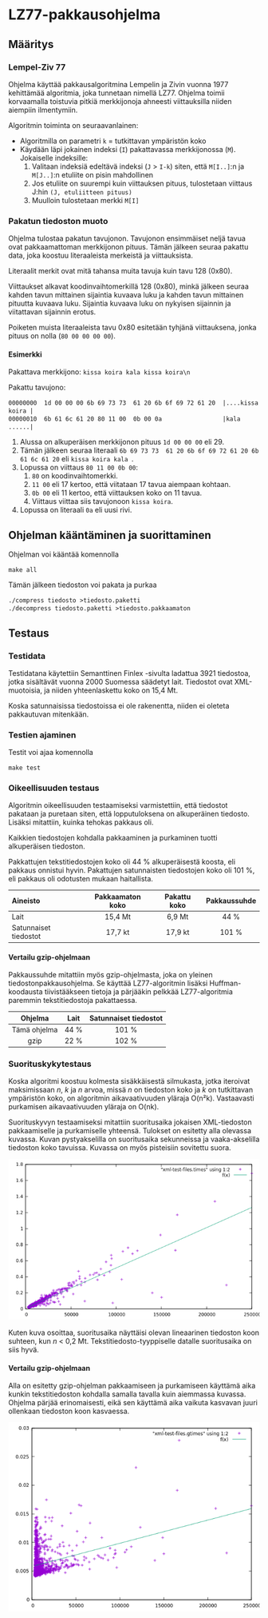 # LZ77-pakkausohjelma

## Määritys

### Lempel-Ziv 77

Ohjelma käyttää pakkausalgoritmina Lempelin ja Zivin vuonna 1977 kehittämää algoritmia, joka tunnetaan nimellä LZ77. Ohjelma toimii korvaamalla toistuvia pitkiä merkkijonoja ahneesti viittauksilla niiden aiempiin ilmentymiin.

Algoritmin toiminta on seuraavanlainen:

- Algoritmilla on parametri `k` = tutkittavan ympäristön koko
- Käydään läpi jokainen indeksi (`I`) pakattavassa merkkijonossa (`M`). Jokaiselle indeksille:
	1. Valitaan indeksiä edeltävä indeksi (`J` > `I-k`) siten, että `M[I..]`:n ja `M[J..]`:n etuliite on pisin mahdollinen
	2. Jos etuliite on suurempi kuin viittauksen pituus, tulostetaan viittaus J:hin `(J, etuliitteen pituus)`
	3. Muulloin tulostetaan merkki `M[I]`

### Pakatun tiedoston muoto

Ohjelma tulostaa pakatun tavujonon. Tavujonon ensimmäiset neljä tavua ovat pakkaamattoman merkkijonon pituus. Tämän jälkeen seuraa pakattu data, joka koostuu literaaleista merkeistä ja viittauksista.

Literaalit merkit ovat mitä tahansa muita tavuja kuin tavu 128 (0x80).

Viittaukset alkavat koodinvaihtomerkillä 128 (0x80), minkä jälkeen seuraa kahden tavun mittainen sijaintia kuvaava luku ja kahden tavun mittainen pituutta kuvaava luku. Sijaintia kuvaava luku on nykyisen sijainnin ja viitattavan sijainnin erotus.

Poiketen muista literaaleista tavu 0x80 esitetään tyhjänä viittauksena, jonka pituus on nolla (`80 00 00 00 00`).

#### Esimerkki

Pakattava merkkijono: `kissa koira kala kissa koira\n`

Pakattu tavujono:

	00000000  1d 00 00 00 6b 69 73 73  61 20 6b 6f 69 72 61 20  |....kissa koira |
	00000010  6b 61 6c 61 20 80 11 00  0b 00 0a                 |kala ......|

1. Alussa on alkuperäisen merkkijonon pituus `1d 00 00 00` eli 29.
2. Tämän jälkeen seuraa literaali `6b 69 73 73  61 20 6b 6f 69 72 61 20 6b 61 6c 61 20` eli `kissa koira kala `.
3. Lopussa on viittaus `80 11 00 0b 00`:
	1. `80` on koodinvaihtomerkki.
	2. `11 00` eli 17 kertoo, että viitataan 17 tavua aiempaan kohtaan.
	3. `0b 00` eli 11 kertoo, että viittauksen koko on 11 tavua.
	4. Viittaus viittaa siis tavujonoon `kissa koira`.
4. Lopussa on literaali `0a` eli uusi rivi.

## Ohjelman kääntäminen ja suorittaminen

Ohjelman voi kääntää komennolla

	make all

Tämän jälkeen tiedoston voi pakata ja purkaa

	./compress tiedosto >tiedosto.paketti
	./decompress tiedosto.paketti >tiedosto.pakkaamaton

## Testaus

### Testidata

Testidatana käytettiin Semanttinen Finlex -sivulta ladattua 3921 tiedostoa, jotka sisältävät vuonna 2000 Suomessa säädetyt lait. Tiedostot ovat XML-muotoisia, ja niiden yhteenlaskettu koko on 15,4 Mt.

Koska satunnaisissa tiedostoissa ei ole rakenentta, niiden ei oleteta pakkautuvan mitenkään.

### Testien ajaminen

Testit voi ajaa komennolla

	make test

### Oikeellisuuden testaus

Algoritmin oikeellisuuden testaamiseksi varmistettiin, että tiedostot pakataan ja puretaan siten, että lopputuloksena on alkuperäinen tiedosto. Lisäksi mitattiin, kuinka tehokas pakkaus oli.

Kaikkien tiedostojen kohdalla pakkaaminen ja purkaminen tuotti alkuperäisen tiedoston.

Pakkattujen tekstitiedostojen koko oli 44 % alkuperäisestä koosta, eli pakkaus onnistui hyvin. Pakattujen satunnaisten tiedostojen koko oli 101 %, eli pakkaus oli odotusten mukaan haitallista.

| Aineisto              | Pakkaamaton koko | Pakattu koko | Pakkaussuhde |
|:----------------------|:----------------:|:------------:|:------------:|
| Lait                  | 15,4 Mt          | 6,9 Mt       | 44 %         |
| Satunnaiset tiedostot | 17,7 kt          | 17,9 kt      | 101 %        |

#### Vertailu gzip-ohjelmaan

Pakkaussuhde mitattiin myös gzip-ohjelmasta, joka on yleinen tiedostonpakkausohjelma.
Se käyttää LZ77-algoritmin lisäksi Huffman-koodausta tiivistääkseen tietoja
ja pärjääkin pelkkää LZ77-algoritmia paremmin tekstitiedostoja pakattaessa.

| Ohjelma       | Lait | Satunnaiset tiedostot |
|:-------------:|:----:|:---------------------:|
| Tämä ohjelma  | 44 % | 101 %                 |
| gzip          | 22 % | 102 %                 |

### Suorituskykytestaus

Koska algoritmi koostuu kolmesta sisäkkäisestä silmukasta, jotka iteroivat maksimissaan _n_, _k_ ja _n_ arvoa, missä _n_ on tiedoston koko ja _k_ on tutkittavan ympäristön koko, on algoritmin aikavaativuuden yläraja O(n²k). Vastaavasti purkamisen aikavaativuuden yläraja on O(nk).

Suorituskyvyn testaamiseksi mitattiin suoritusaika jokaisen XML-tiedoston pakkaamiselle ja purkamiselle yhteensä. Tulokset on esitetty alla olevassa kuvassa. Kuvan pystyakselilla on suoritusaika sekunneissa ja vaaka-akselilla tiedoston koko tavuissa. Kuvassa on myös pisteisiin sovitettu suora.

![tulokset](xml-suorituskyky.png)

Kuten kuva osoittaa, suoritusaika näyttäisi olevan lineaarinen tiedoston koon suhteen, kun _n_ < 0,2 Mt. Tekstitiedosto-tyyppiselle datalle suoritusaika on siis hyvä.

#### Vertailu gzip-ohjelmaan

Alla on esitetty gzip-ohjelman pakkaamiseen ja purkamiseen käyttämä aika kunkin tekstitiedoston kohdalla samalla tavalla kuin aiemmassa kuvassa. Ohjelma pärjää erinomaisesti, eikä sen käyttämä aika vaikuta kasvavan juuri ollenkaan tiedoston koon kasvaessa.

![tulokset](xml-suorituskyky-gzip.png)